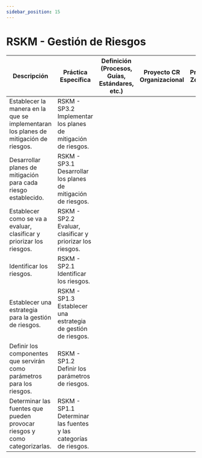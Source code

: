 ```yaml
---
sidebar_position: 15
---
```


# RSKM - Gestión de Riesgos

| Descripción                                                                 | Práctica Específica                                                | Definición (Procesos, Guías, Estándares, etc.) | Proyecto CR Organizacional | Proyecto Zeitgeist | Proyecto Departamental |
|----------------------------------------------------------------------------|-------------------------------------------------------------------|------------------------------------------------|--------------------------|--------------------|------------------------|
| Establecer la manera en la que se implementaran los planes de mitigación de riesgos. | RSKM - SP3.2 Implementar los planes de mitigación de riesgos.     |                                                |                          |                    |                        |
| Desarrollar planes de mitigación para cada riesgo establecido.            | RSKM - SP3.1 Desarrollar los planes de mitigación de riesgos.      |                                                |                          |                    |                        |
| Establecer como se va a evaluar, clasificar y priorizar los riesgos.      | RSKM - SP2.2 Evaluar, clasificar y priorizar los riesgos.          |                                                |                          |                    |                        |
| Identificar los riesgos.                                                  | RSKM - SP2.1 Identificar los riesgos.                              |                                                |                          |                    |                        |
| Establecer una estrategia para la gestión de riesgos.                     | RSKM - SP1.3 Establecer una estrategia de gestión de riesgos.      |                                                |                          |                    |                        |
| Definir los componentes que servirán como parámetros para los riesgos.    | RSKM - SP1.2 Definir los parámetros de riesgos.                    |                                                |                          |                    |                        |
| Determinar las fuentes que pueden provocar riesgos y como categorizarlas. | RSKM - SP1.1 Determinar las fuentes y las categorías de riesgos.   |                                                |                          |                    |                        |
